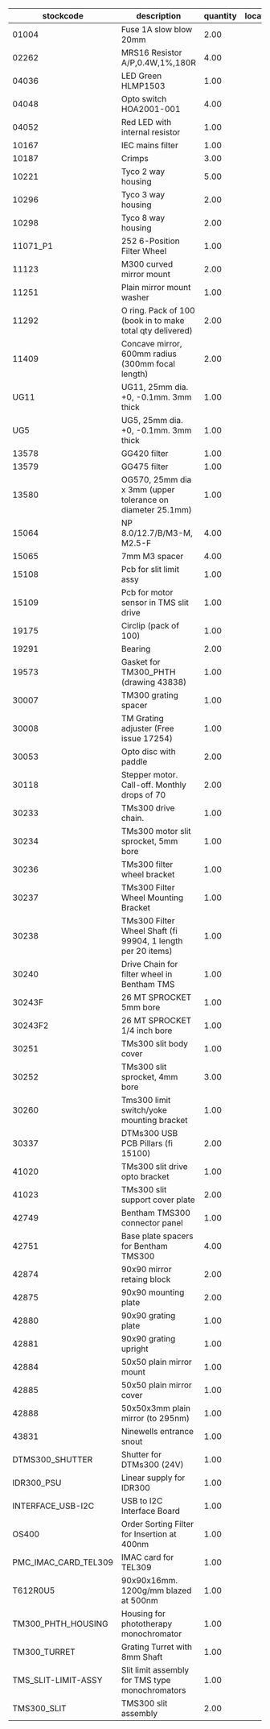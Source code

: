 |stockcode|description|quantity|location|
|---------|-----------|--------|--------|
|01004|Fuse 1A slow blow 20mm|2.00||
|02262|MRS16 Resistor A/P,0.4W,1%,180R|4.00||
|04036|LED Green HLMP1503|1.00||
|04048|Opto switch  HOA2001-001|4.00||
|04052|Red LED with internal resistor|1.00||
|10167|IEC mains filter|1.00||
|10187|Crimps|3.00||
|10221|Tyco 2 way housing|5.00||
|10296|Tyco 3 way housing|2.00||
|10298|Tyco 8 way housing|2.00||
|11071_P1|252 6-Position Filter Wheel|1.00||
|11123|M300 curved mirror mount|2.00||
|11251|Plain mirror mount washer|1.00||
|11292|O ring. Pack of 100 (book in to make total qty delivered)|2.00||
|11409|Concave mirror, 600mm radius (300mm focal length)|2.00||
|UG11|UG11, 25mm dia. +0, -0.1mm. 3mm thick|1.00||
|UG5|UG5, 25mm dia. +0, -0.1mm. 3mm thick|1.00||
|13578|GG420 filter|1.00||
|13579|GG475 filter|1.00||
|13580|OG570, 25mm dia x 3mm (upper tolerance on diameter 25.1mm)|1.00||
|15064|NP 8.0/12.7/B/M3-M, M2.5-F|4.00||
|15065|7mm M3 spacer|4.00||
|15108|Pcb for slit limit assy|1.00||
|15109|Pcb for motor sensor in TMS slit drive|1.00||
|19175|Circlip (pack of 100)|1.00||
|19291|Bearing|2.00||
|19573|Gasket for TM300_PHTH (drawing 43838)|1.00||
|30007|TM300 grating spacer|1.00||
|30008|TM Grating adjuster (Free issue 17254)|1.00||
|30053|Opto disc with paddle|2.00||
|30118|Stepper motor.  Call-off.  Monthly drops of 70|2.00||
|30233|TMs300 drive chain.|1.00||
|30234|TMs300 motor slit sprocket, 5mm bore|1.00||
|30236|TMs300 filter wheel bracket|1.00||
|30237|TMs300 Filter Wheel Mounting Bracket|1.00||
|30238|TMs300 Filter Wheel Shaft (fi 99904, 1 length per 20 items)|1.00||
|30240|Drive Chain for filter wheel in Bentham TMS|1.00||
|30243F|26 MT SPROCKET 5mm bore|1.00||
|30243F2|26 MT SPROCKET 1/4 inch bore|1.00||
|30251|TMs300 slit body cover|1.00||
|30252|TMs300 slit sprocket, 4mm bore|3.00||
|30260|Tms300 limit switch/yoke mounting bracket|1.00||
|30337|DTMs300 USB PCB Pillars (fi 15100)|2.00||
|41020|TMs300 slit drive opto bracket|1.00||
|41023|TMs300 slit support cover plate|2.00||
|42749|Bentham TMS300 connector panel|1.00||
|42751|Base plate spacers for Bentham TMS300|4.00||
|42874|90x90 mirror retaing block|2.00||
|42875|90x90 mounting plate|2.00||
|42880|90x90 grating plate|1.00||
|42881|90x90 grating upright|1.00||
|42884|50x50 plain mirror mount|1.00||
|42885|50x50 plain mirror cover|1.00||
|42888|50x50x3mm plain mirror (to 295nm)|1.00||
|43831|Ninewells entrance snout|1.00||
|DTMS300_SHUTTER|Shutter for DTMs300 (24V)|1.00||
|IDR300_PSU|Linear supply for IDR300|1.00||
|INTERFACE_USB-I2C|USB to I2C Interface Board|1.00||
|OS400|Order Sorting Filter for Insertion at 400nm|1.00||
|PMC_IMAC_CARD_TEL309|IMAC card for TEL309|1.00||
|T612R0U5|90x90x16mm. 1200g/mm blazed at 500nm|1.00||
|TM300_PHTH_HOUSING|Housing for phototherapy monochromator|1.00||
|TM300_TURRET|Grating Turret with 8mm Shaft|1.00||
|TMS_SLIT-LIMIT-ASSY|Slit limit assembly for TMS type monochromators|1.00||
|TMS300_SLIT|TMS300 slit assembly|2.00||
